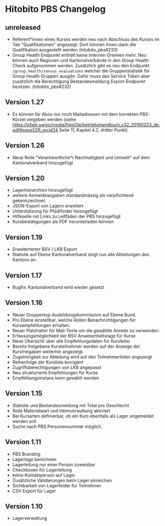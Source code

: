 # Hitobito PBS Changelog

## unreleased

*   Referent*innen eines Kurses werden neu nach Abschluss des Kurses im Tab "Qualifikationen" angezeigt. Dort können ihnen dann die Qualifikation ausgestellt werden (hitobito_pbs#233)
*   Group Health Endpunkt enthält keine Internen Gremien mehr. Neu können auch Regionen und Kantonalverbände in den Group Health Check aufgenommen werden. Zusätzlich gibt es neu den Endpunkt `/group_health/census_evaluations` welcher die Gruppenstatistik für Group Health Gruppen ausgibt. Dafür muss das Service Token aber zusätzlich die Berechtigung Bestandesmeldung Export-Endpunkt besitzen. (hitobito_pbs#232)

## Version 1.27

*   Es können für Abos nur noch Mailadressen mit dem korrekten PBS-Kürzel vergeben werden (siehe https://pfadi.swiss/media/files/0e/betriebshandbuch_v32_20160223_de.pdf#page52R_mcid34 Seite 11, Kapitel 4.2, dritter Punkt).

## Version 1.26

*   Neue Rolle "Verantwortliche*r Nachhaltigkeit und Umwelt" auf dem Kantonalverband hinzugefügt

## Version 1.20

*   Lagerhierarchien hinzugefügt
*   weitere Anmeldeangaben standardmässig als verpflichtend gekennzeichnet.
*   JSON-Export von Lagern erweitert
*   Unterstützung für Pfadifinder hinzugefügt
*   Hilfeseite mit Links zu Leitfäden der PBS hinzugefügt
*   Kursbestätigungen als PDF herunterladen können


## Version 1.19

*   Erweiterterter BSV / LKB Export
*   Statistik auf Ebene Kantonalverband zeigt nun alle Abteilungen des Kantons an.


## Version 1.17

*   Bugfix: Kantonalverband wird wieder gesetzt


## Version 1.16

*   Neuer Gruppentyp Ausbildungskommission auf Ebene Bund.
*   Pro Ebene einstellbar, welche Rollen Benachrichtigungen für Kursempfehlungen erhalten.
*   Neuer Platzhalter für Mail-Texte um die gewählte Anrede zu verwenden.
*   Erfassungsmöglichkeit der BSV Anwesenheitstage für Kurse.
*   Neue Übersicht über alle Empfehlungsdaten für Kursleiter
*   Bereits freigebene Kursteilnehmer werden auf der Anzeige der Kursfreigaben weiterhin angezeigt.
*   Zugehörigkeit zur Abteilung wird auf den Teilnehmerlisten angezeigt
*   Reihenfolge der Kursliste korrigiert
*   Zugriffsberechtigungen von LKB angepasst
*   Neu strukturierte Empfehlungen für Kurse
*   Empfehlungsinstanz kann gewählt werden


## Version 1.15

*   Statistik und Bestandesmeldung mit Total pro Geschlecht
*   Rolle Materialwart und Heimverwaltung aktiviert
*   Bei Kursarten definierbar, ob ein Kurs ebenfalls als Lager angemeldet werden soll.
*   Suche nach PBS Personennummer möglich.


## Version 1.11

*   PBS Branding
*   Lagertage berechnen
*   Lagerleitung nur einer Person zuweisbar
*   Checkboxen für Lagerleitung
*   keine Kontaktperson auf Lager
*   Zusätzliche Validierungen beim Lager einreichen
*   Sichtbarkeit von Lagerfelder für Teilnehmer
*   CSV Export für Lager


## Version 1.10

*   Lagerverwaltung
